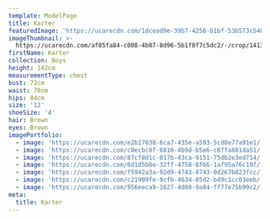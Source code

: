 ```yaml
---
template: ModelPage
title: Karter
featuredImage: 'https://ucarecdn.com/1dcead9e-39b7-4258-b1bf-53b573c54022/'
imageThumbnail: >-
  https://ucarecdn.com/af05fa84-c008-4b07-8d96-5b1f8f7c5dc2/-/crop/1413x1882/217,186/-/preview/
firstName: Karter
collection: Boys
height: 142cm
measurementType: chest
bust: 72cm
waist: 70cm
hips: 84cm
size: '12'
shoeSize: '4'
hair: Brown
eyes: Brown
imagePortfolio:
  - image: 'https://ucarecdn.com/e2b17038-6ca7-435e-a593-5cd8e77a91e1/'
  - image: 'https://ucarecdn.com/c0ecbc8f-6816-4b9d-b5e6-c6ffa881da51/'
  - image: 'https://ucarecdn.com/87cf8d1c-017b-43ca-9151-75db2e3ed714/'
  - image: 'https://ucarecdn.com/6d1d5b0e-32ff-4758-8f66-1af95a76c19f/'
  - image: 'https://ucarecdn.com/f5942a3a-92d9-4743-8743-0d267b823fcc/'
  - image: 'https://ucarecdn.com/c21909fe-9cfb-4634-85d2-b49c1cc03eeb/'
  - image: 'https://ucarecdn.com/956eeca9-1627-4d08-9a84-ff77e75b99c2/'
meta:
  title: Karter
---
```


